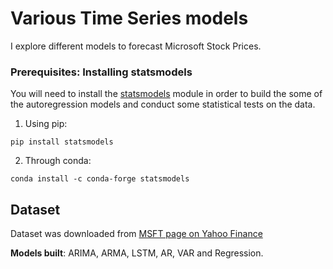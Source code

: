 # Various Time Series models
I explore different models to forecast Microsoft Stock Prices.

### Prerequisites: Installing statsmodels

You will need to install the [statsmodels](https://www.statsmodels.org/stable/api.html) module in order to build the some of the autoregression models and conduct some statistical tests on the data.

1) Using pip:
```
pip install statsmodels
```
2) Through conda:
```
conda install -c conda-forge statsmodels
```
## Dataset
Dataset was downloaded from [MSFT page on Yahoo Finance](https://query1.finance.yahoo.com/v7/finance/download/MSFTperiod1=1564292375&period2=1595914775&interval=1d&events=history)

**Models built**: ARIMA, ARMA, LSTM, AR, VAR and Regression.


